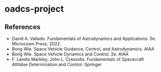# oadcs-project

## References
- David A. Vallado. Fundamentals of Astrodynamics and Applications. 5e. Microcosm Press, 2022.
- Bong Wie. Space Vehicle Guidance, Control, and Astrodynamics. AIAA
- Bong Wie. Space Vehicle Dynamics and Control. 2e. AIAA
- F. Landis Markley, John L. Crassidis. Fundamentals of Spacecraft Attitdue Determination and Control. Springer